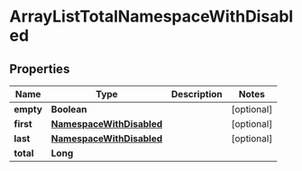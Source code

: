 

# ArrayListTotalNamespaceWithDisabled


## Properties

| Name | Type | Description | Notes |
|------------ | ------------- | ------------- | -------------|
|**empty** | **Boolean** |  |  [optional] |
|**first** | [**NamespaceWithDisabled**](NamespaceWithDisabled.md) |  |  [optional] |
|**last** | [**NamespaceWithDisabled**](NamespaceWithDisabled.md) |  |  [optional] |
|**total** | **Long** |  |  |




